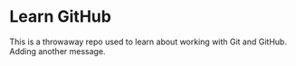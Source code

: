 # Learn GitHub

This is a throwaway repo used to learn about working with Git and GitHub.
Adding another message.
